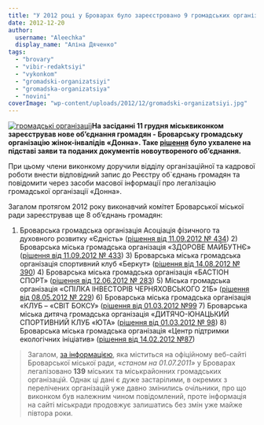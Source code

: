 ```yaml
---
title: "У 2012 році у Броварах було зареєстровано 9 громадських організацій"
date: 2012-12-20
author: 
  username: "Aleechka"
  display_name: "Аліна Дяченко"
tags: 
  - "brovary"
  - "vibir-redaktsiyi"
  - "vykonkom"
  - "gromadski-organizatsiyi"
  - "gromadska-organizatsiya"
  - "novini"
coverImage: "wp-content/uploads/2012/12/gromadski-organizatsiyi.jpg"
---
```


[![](https://mpz.brovary.org/wp-content/uploads/2012/12/gromadski-organizatsiyi.jpg "громадські організації")](https://mpz.brovary.org/wp-content/uploads/2012/12/gromadski-organizatsiyi.jpg)**На засіданні 11 грудня міськвиконком зареєстрував нове об’єднання громадян - Броварську громадську організацію жінок-інвалідів «Донна». Таке [рішення](http://docs.brovary.org/p6280/11.12.2012/588) було ухвалене на підставі заяви та поданих документів новоутвореного об’єднання.**

При цьому члени виконкому доручили відділу організаційної та кадрової роботи внести відповідний запис до Реєстру об\`єднань громадян та повідомити через засоби масової інформації про легалізацію громадської організації «Донна».

Загалом протягом 2012 року виконавчий комітет Броварської міської ради зареєстрував ще 8 об’єднань громадян:

1) Броварська громадська організація Асоціація фізичного та духовного розвитку «Єдність» ([рішення від 11.09.2012 № 434](http://docs.brovary.org/p4032/11.09.2012/434)) 2) Броварська міська громадська організація «ЗДОРОВЕ МАЙБУТНЄ» ([рішення від 11.09.2012 № 433](http://docs.brovary.org/p4033/11.09.2012/433)) 3) Броварська міська громадська організація спортивний клуб «Беркут» ([рішення від 14.08.2012 № 390](http://docs.brovary.org/p3875/14.08.2012/390)) 4) Броварська міська громадська організація «БАСТІОН СПОРТ» ([рішення від 12.06.2012 № 283](http://docs.brovary.org/p3092/12.06.2012/283)) 5) Міська громадська організація «СПІЛКА ІНВЕСТОРІВ ЧЕРНЯХОВСЬКОГО 21Б» ([рішення від 08.05.2012 № 229](http://docs.brovary.org/p1532/08.05.2012/229)) 6) Броварська міська громадська організація «КЛУБ – «СВІТ БОКСУ» ([рішення від 01.03.2012 №99](http://docs.brovary.org/p819/01.03.2012/99) 7) Броварська міська дитяча громадська організація «ДИТЯЧО-ЮНАЦЬКИЙ СПОРТИВНИЙ КЛУБ «ЮТА» ([рішення від 01.03.2012 № 98](http://docs.brovary.org/p820/01.03.2012/98)) 8) Броварська міська громадська організація «Центр підтримки екологічних ініціатив» ([рішення від 14.02.2012 №87](http://docs.brovary.org/p638/14.02.2012/87))

> Загалом, [за інформацією](http://brovary.kiev.ua/grom_org), яка міститься на офіційному веб-сайті Броварської міської ради, «_станом на 01.07.2011»_ у Броварах легалізовано **139** міських та міськрайонних громадських організацій. Однак ці дані є дуже застарілими, в окремих з перелічених організацій уже давно змінились очільники, про що виконком був належним чином повідомлений, проте інформація на сайті міськради продовжує залишатись без змін уже майже півтора роки.

